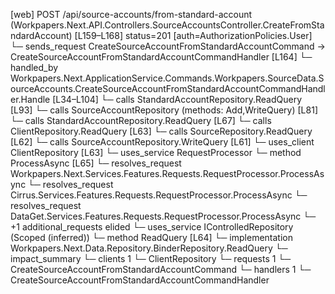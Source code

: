 [web] POST /api/source-accounts/from-standard-account  (Workpapers.Next.API.Controllers.SourceAccountsController.CreateFromStandardAccount)  [L159–L168] status=201 [auth=AuthorizationPolicies.User]
  └─ sends_request CreateSourceAccountFromStandardAccountCommand -> CreateSourceAccountFromStandardAccountCommandHandler [L164]
    └─ handled_by Workpapers.Next.ApplicationService.Commands.Workpapers.SourceData.SourceAccounts.CreateSourceAccountFromStandardAccountCommandHandler.Handle [L34–L104]
      └─ calls StandardAccountRepository.ReadQuery [L93]
      └─ calls SourceAccountRepository (methods: Add,WriteQuery) [L81]
      └─ calls StandardAccountRepository.ReadQuery [L67]
      └─ calls ClientRepository.ReadQuery [L63]
      └─ calls SourceRepository.ReadQuery [L62]
      └─ calls SourceAccountRepository.WriteQuery [L61]
      └─ uses_client ClientRepository [L63]
      └─ uses_service RequestProcessor
        └─ method ProcessAsync [L65]
          └─ resolves_request Workpapers.Next.Services.Features.Requests.RequestProcessor.ProcessAsync
          └─ resolves_request Cirrus.Services.Features.Requests.RequestProcessor.ProcessAsync
          └─ resolves_request DataGet.Services.Features.Requests.RequestProcessor.ProcessAsync
          └─ +1 additional_requests elided
      └─ uses_service IControlledRepository<Binder> (Scoped (inferred))
        └─ method ReadQuery [L64]
          └─ implementation Workpapers.Next.Data.Repository.BinderRepository.ReadQuery
  └─ impact_summary
    └─ clients 1
      └─ ClientRepository
    └─ requests 1
      └─ CreateSourceAccountFromStandardAccountCommand
    └─ handlers 1
      └─ CreateSourceAccountFromStandardAccountCommandHandler

